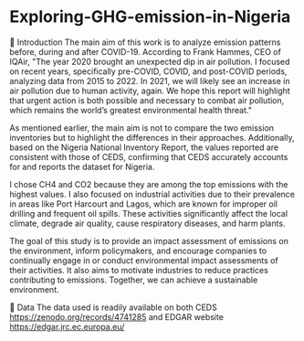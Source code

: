# Exploring-GHG-emission-in-Nigeria

🌟 Introduction
The main aim of this work is to analyze emission patterns before, during and after COVID-19. According to Frank Hammes, CEO of IQAir, "The year 2020 brought an unexpected dip in air pollution. I focused on recent years, specifically pre-COVID, COVID, and post-COVID periods, analyzing data from 2015 to 2022.
In 2021, we will likely see an increase in air pollution due to human activity, again. We hope this report will highlight that urgent action is both possible and necessary to combat air pollution, which remains the world’s greatest environmental health threat."

As mentioned earlier, the main aim is not to compare the two emission inventories but to highlight the differences in their approaches. Additionally, based on the Nigeria National Inventory Report, the values reported are consistent with those of CEDS, confirming that CEDS accurately accounts for and reports the dataset for Nigeria.

I chose CH4 and CO2 because they are among the top emissions with the highest values. I also focused on industrial activities due to their prevalence in areas like Port Harcourt and Lagos, which are known for improper oil drilling and frequent oil spills. These activities significantly affect the local climate, degrade air quality, cause respiratory diseases, and harm plants.

The goal of this study is to provide an impact assessment of emissions on the environment, inform policymakers, and encourage companies to continually engage in or conduct environmental impact assessments of their activities. It also aims to motivate industries to reduce practices contributing to emissions. Together, we can achieve a sustainable environment.

📌 Data
The data used is readily available on both CEDS https://zenodo.org/records/4741285  and EDGAR website https://edgar.jrc.ec.europa.eu/

